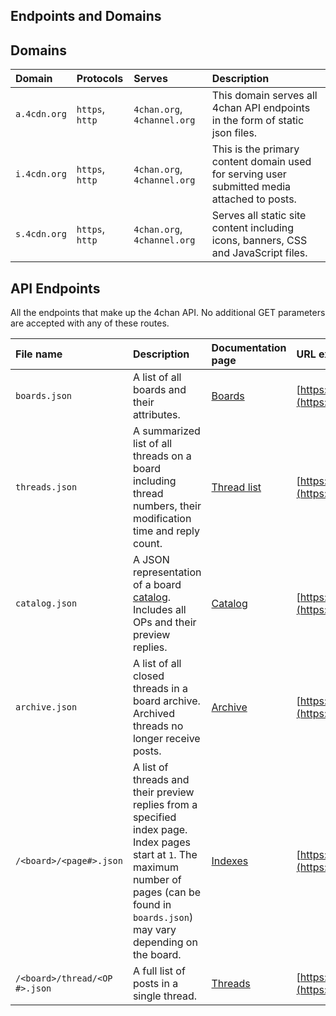 ## Endpoints and Domains ##

## Domains

| **Domain**   | **Protocols**      | **Serves**                    | **Description**      |
|:-------------|:-------------------|:----------------------------|:---------------------|
| `a.4cdn.org` | `https`, `http`    | `4chan.org`, `4channel.org` | This domain serves all 4chan API endpoints in the form of static json files. |
| `i.4cdn.org` | `https`, `http`    | `4chan.org`, `4channel.org` | This is the primary content domain used for serving user submitted media attached to posts. |
| `s.4cdn.org` | `https`, `http`    | `4chan.org`, `4channel.org` | Serves all static site content including icons, banners, CSS and JavaScript files.  |


## API Endpoints
All the endpoints that make up the 4chan API. No additional GET parameters are accepted with any of these routes.

| **File name**   | **Description**      | **Documentation page**      | **URL example** |
|:----------------|:---------------------|:-------------------------------|:---------------- |
| `boards.json` | A list of all boards and their attributes. | [Boards](Boards.md) | [https://a.4cdn.org/boards.json](https://a.4cdn.org/boards.json) | 
|`threads.json` | A summarized list of all threads on a board including thread numbers, their modification time and reply count. | [Thread list](Threadlist.md) | [https://a.4cdn.org/po/threads.json](https://a.4cdn.org/po/threads.json) |
|`catalog.json` | A JSON representation of a board [catalog](https://boards.4channel.org/catalog). Includes all OPs and their preview replies. | [Catalog](Catalog.md) | [https://a.4cdn.org/po/catalog.json](https://a.4cdn.org/po/catalog.json) |
|`archive.json` | A list of all closed threads in a board archive. Archived threads no longer receive posts. | [Archive](Archive.md) | [https://a.4cdn.org/po/archive.json](https://a.4cdn.org/po/archive.json) |
| `/<board>/<page#>.json` | A list of threads and their preview replies from a specified index page. Index pages start at `1`. The maximum number of pages (can be found in `boards.json`) may vary depending on the board. | [Indexes](Indexes.md) | [https://a.4cdn.org/po/3.json](https://a.4cdn.org/po/3.json) |
|`/<board>/thread/<OP #>.json`| A full list of posts in a single thread. | [Threads](Threads.md) | [https://a.4cdn.org/po/thread/570368.json](https://a.4cdn.org/po/thread/570368.json) | 
